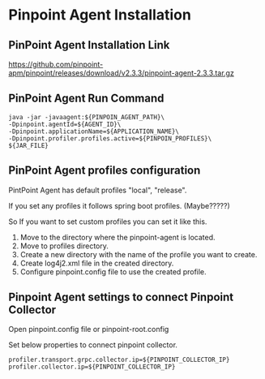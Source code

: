 # Pinpoint Agent Installation


## PinPoint Agent Installation Link

https://github.com/pinpoint-apm/pinpoint/releases/download/v2.3.3/pinpoint-agent-2.3.3.tar.gz

## PinPoint Agent Run Command

```
java -jar -javaagent:${PINPOIN_AGENT_PATH}\
-Dpinpoint.agentId=${AGENT_ID}\
-Dpinpoint.applicationName=${APPLICATION_NAME}\
-Dpinpoint.profiler.profiles.active=${PINPOIN_PROFILES}\
${JAR_FILE}
```


## PinPoint Agent profiles configuration

PintPoint Agent has default profiles "local", "release".

If you set any profiles it follows spring boot profiles. (Maybe?????)

So If you want to set custom profiles you can set it like this.

1. Move to the directory where the pinpoint-agent is located.
2. Move to profiles directory.
3. Create a new directory with the name of the profile you want to create.
4. Create log4j2.xml file in the created directory.
5. Configure pinpoint.config file to use the created profile.


## Pinpoint Agent settings to connect Pinpoint Collector

Open pinpoint.config file or pinpoint-root.config

Set below properties to connect pinpoint collector.

```
profiler.transport.grpc.collector.ip=${PINPOINT_COLLECTOR_IP}
profiler.collector.ip=${PINPOINT_COLLECTOR_IP}
```
